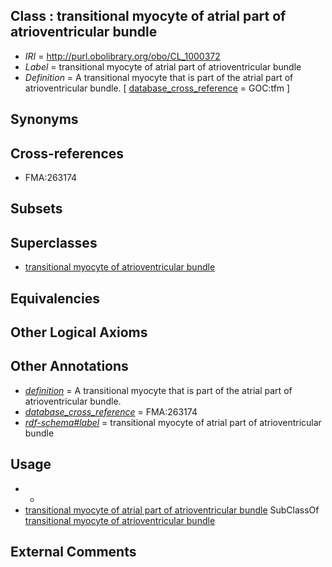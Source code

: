 
## Class : transitional myocyte of atrial part of atrioventricular bundle

 * *IRI* = http://purl.obolibrary.org/obo/CL_1000372
 * *Label* = transitional myocyte of atrial part of atrioventricular bundle
 * *Definition* = A transitional myocyte that is part of the atrial part of atrioventricular bundle. [ [database_cross_reference](../../ef/oboInOwl#hasDbXref.md) = GOC:tfm ]

## Synonyms


## Cross-references

 * FMA:263174

## Subsets


## Superclasses

 * [transitional myocyte of atrioventricular bundle](../../CL/81/CL_1000481.md)

## Equivalencies


## Other Logical Axioms


## Other Annotations

 * *[definition](../../IAO/15/IAO_0000115.md)* = A transitional myocyte that is part of the atrial part of atrioventricular bundle.
 * *[database_cross_reference](../../ef/oboInOwl#hasDbXref.md)* = FMA:263174
 * *[rdf-schema#label](../../el/rdf-schema#label.md)* = transitional myocyte of atrial part of atrioventricular bundle

## Usage

 * -
 * [transitional myocyte of atrial part of atrioventricular bundle](../../CL/72/CL_1000372.md) SubClassOf [transitional myocyte of atrioventricular bundle](../../CL/81/CL_1000481.md)

## External Comments


